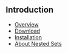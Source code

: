 ## Introduction

* [Overview](/nested-sets-2/overview)
* [Download](/nested-sets-2/overview/download)
* [Installation](/nested-sets-2/overview/installation)
* [About Nested Sets](/nested-sets-2/overview/about)
